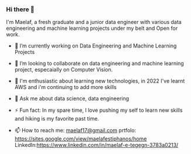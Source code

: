 ### Hi there 👋
I'm Maelaf, a fresh graduate and a junior data engineer with various data engineering and machine learning projects under my belt and Open for work.



- 🔭 I’m currently working on Data Engineering and Machine Learning Projects

- 👯 I’m looking to collaborate on data engineering and machine learning project, especaially on Computer Vision.

- 👀 I'm enthusiastic about learning new technologies, in 2022 I've learnt AWS and i'm continuing to add more skills

- 💬 Ask me about data science, data engineering

- ⚡ Fun fact: In my spare time, I love pushing my self to learn new skills and hiking is my favorite past time.

- 📫 How to reach me: maelaf17@gmail.com  prtfolo: https://sites.google.com/view/maelafestiphanos/home LinkedIn:https://www.linkedin.com/in/maelaf-e-tegegn-3783a0213/

